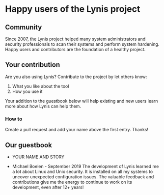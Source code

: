 # Happy users of the Lynis project

## Community

Since 2007, the Lynis project helped many system administrators and security
professionals to scan their systems and perform system hardening. Happy users
and contributors are the foundation of a healthy project.


## Your contribution

Are you also using Lynis? Contribute to the project by let others know:
1) What you like about the tool
2) How you use it

Your addition to the guestbook below will help existing and new users learn more
about how Lynis can help them.

### How to

Create a pull request and add your name above the first entry. Thanks!


## Our guestbook


* YOUR NAME AND STORY


* Michael Boelen - September 2019
The development of Lynis learned me a lot about Linux and Unix security. It is
installed on all my systems to uncover unexpected configuration issues. The
valuable feedback and contributions give me the energy to continue to work on
its development, even after 12+ years!

